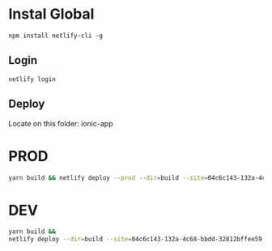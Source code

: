 # Instal Global

`npm install netlify-cli -g`

## Login

`netlify login`

## Deploy

Locate on this folder: ionic-app

# PROD

```bash
yarn build && netlify deploy --prod --dir=build --site=04c6c143-132a-4c68-bbdd-32812bffee59 --message="added service workers"
```

# DEV

```bash
yarn build &&
netlify deploy --dir=build --site=04c6c143-132a-4c68-bbdd-32812bffee59 --message="init"
```
